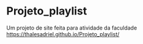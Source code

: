 # Projeto_playlist
Um projeto de site feita para atividade da faculdade
https://thalesadriel.github.io/Projeto_playlist/
